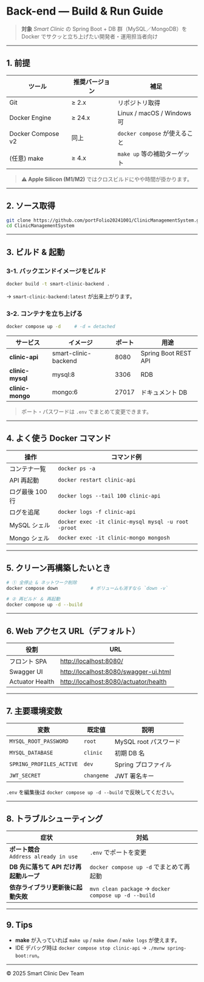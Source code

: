 # Back-end — Build & Run Guide

> **対象**
> *Smart Clinic* の Spring Boot + DB 群（MySQL／MongoDB）を
> Docker でサクッと立ち上げたい開発者・運用担当者向け

---

## 1. 前提

| ツール               | 推奨バージョン | 補足                        |
| ----------------- | ------- | ------------------------- |
| Git               | ≥ 2.x   | リポジトリ取得                   |
| Docker Engine     | ≥ 24.x  | Linux / macOS / Windows 可 |
| Docker Compose v2 | 同上      | `docker compose` が使えること   |
| (任意) make         | ≥ 4.x   | `make up` 等の補助ターゲット       |

> **⚠️ Apple Silicon (M1/M2)** ではクロスビルドにやや時間が掛かります。

---

## 2. ソース取得

```bash
git clone https://github.com/portFolio20241001/ClinicManagementSystem.git
cd ClinicManagementSystem
```

---

## 3. ビルド & 起動

### 3-1. バックエンドイメージをビルド

```bash
docker build -t smart-clinic-backend .
```

→ `smart-clinic-backend:latest` が出来上がります。

### 3-2. コンテナを立ち上げる

```bash
docker compose up -d     # -d = detached
```

| サービス             | イメージ                 | ポート   | 用途                   |
| ---------------- | -------------------- | ----- | -------------------- |
| **clinic-api**   | smart-clinic-backend | 8080  | Spring Boot REST API |
| **clinic-mysql** | mysql:8              | 3306  | RDB                  |
| **clinic-mongo** | mongo:6              | 27017 | ドキュメント DB            |

> ポート・パスワードは `.env` でまとめて変更できます。

---

## 4. よく使う Docker コマンド

| 操作         | コマンド例                                               |
| ---------- | --------------------------------------------------- |
| コンテナ一覧     | `docker ps -a`                                      |
| API 再起動    | `docker restart clinic-api`                         |
| ログ最後 100 行 | `docker logs --tail 100 clinic-api`                 |
| ログを追尾      | `docker logs -f clinic-api`                         |
| MySQL シェル  | `docker exec -it clinic-mysql mysql -u root -proot` |
| Mongo シェル  | `docker exec -it clinic-mongo mongosh`              |

---

## 5. クリーン再構築したいとき

```bash
# ① 全停止 & ネットワーク削除
docker compose down            # ボリュームも消すなら `down -v`

# ② 再ビルド ＆ 再起動
docker compose up -d --build
```

---

## 6. Web アクセス URL（デフォルト）

| 役割              | URL                                                                            |
| --------------- | ------------------------------------------------------------------------------ |
| フロント SPA        | [http://localhost:8080/](http://localhost:8080/)                               |
| Swagger UI      | [http://localhost:8080/swagger-ui.html](http://localhost:8080/swagger-ui.html) |
| Actuator Health | [http://localhost:8080/actuator/health](http://localhost:8080/actuator/health) |

---

## 7. 主要環境変数

| 変数                       | 既定値        | 説明               |
| ------------------------ | ---------- | ---------------- |
| `MYSQL_ROOT_PASSWORD`    | `root`     | MySQL root パスワード |
| `MYSQL_DATABASE`         | `clinic`   | 初期 DB 名          |
| `SPRING_PROFILES_ACTIVE` | `dev`      | Spring プロファイル    |
| `JWT_SECRET`             | `changeme` | JWT 署名キー         |

`.env` を編集後は `docker compose up -d --build` で反映してください。

---

## 8. トラブルシューティング

| 症状                                    | 対処                                                   |
| ------------------------------------- | ---------------------------------------------------- |
| **ポート競合**<br>`Address already in use` | `.env` でポートを変更                                       |
| **DB 先に落ちて API だけ再起動ループ**             | `docker compose up -d` でまとめて再起動                      |
| **依存ライブラリ更新後に起動失敗**                   | `mvn clean package` → `docker compose up -d --build` |

---

## 9. Tips

* **make** が入っていれば `make up` / `make down` / `make logs` が使えます。
* IDE デバッグ時は `docker compose stop clinic-api` → `./mvnw spring-boot:run`。

---

© 2025 Smart Clinic Dev Team
